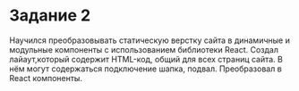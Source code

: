 # Задание 2  
Научился преобразовывать статическую верстку сайта в динамичные и модульные компоненты с использованием библиотеки React. Создал лайаут,который содержит HTML-код, общий для всех страниц сайта. В нём могут содержаться подключение шапка, подвал. Преобразовал в React компоненты.